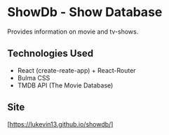 # ShowDb - Show Database
Provides information on movie and tv-shows.

## Technologies Used
- React (create-reate-app) + React-Router
- Bulma CSS
- TMDB API (The Movie Database)

## Site
[https://lukevin13.github.io/showdb/]
